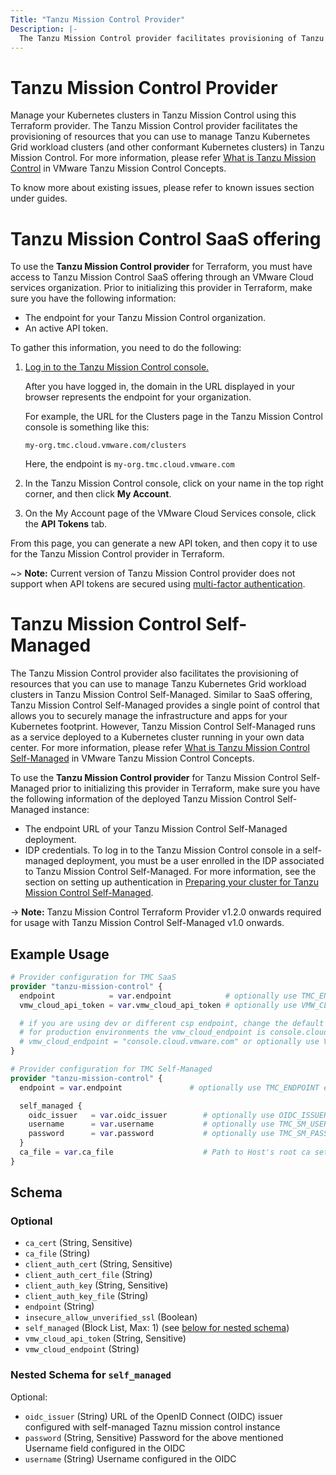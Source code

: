 ```yaml
---
Title: "Tanzu Mission Control Provider"
Description: |-
  The Tanzu Mission Control provider facilitates provisioning of Tanzu Mission Control Resources through Terraform plugin.
---
```


# Tanzu Mission Control Provider

Manage your Kubernetes clusters in Tanzu Mission Control using this Terraform provider.
The Tanzu Mission Control provider facilitates the provisioning of resources that you can use to manage Tanzu Kubernetes Grid workload clusters (and other conformant Kubernetes clusters) in Tanzu Mission Control.
For more information, please refer [What is Tanzu Mission Control][vmware-tanzu-tmc] in VMware Tanzu Mission Control Concepts.

To know more about existing issues, please refer to known issues section under guides.

[vmware-tanzu-tmc]: https://tanzu.vmware.com/mission-control

# Tanzu Mission Control SaaS offering

To use the **Tanzu Mission Control provider** for Terraform, you must have access to Tanzu Mission Control SaaS offering through an VMware Cloud services organization.
Prior to initializing this provider in Terraform, make sure you have the following information:

- The endpoint for your Tanzu Mission Control organization.
- An active API token.

To gather this information, you need to do the following:

1. [Log in to the Tanzu Mission Control console.][login]

    After you have logged in, the domain in the URL displayed in your browser represents the endpoint for your organization.

    For example, the URL for the Clusters page in the Tanzu Mission Control console is something like this:

    `my-org.tmc.cloud.vmware.com/clusters`

    Here, the endpoint is `my-org.tmc.cloud.vmware.com`

[login]: https://docs.vmware.com/en/VMware-Tanzu-Mission-Control/services/tanzumc-using/GUID-855A8998-E19A-46AC-A833-12C347486EF7.html

2. In the Tanzu Mission Control console, click on your name in the top right corner, and then click **My Account**.

3. On the My Account page of the VMware Cloud Services console, click the **API Tokens** tab.

From this page, you can generate a new API token, and then copy it to use for the Tanzu Mission Control provider in Terraform.

~> **Note:**
Current version of Tanzu Mission Control provider does not support when API tokens are secured using [multi-factor authentication][mfa-for-api-token].

[mfa-for-api-token]: https://docs.vmware.com/en/VMware-Cloud-services/services/Using-VMware-Cloud-Services/GUID-38D09558-D468-4A21-95BD-581940119FA7.html

# Tanzu Mission Control Self-Managed

The Tanzu Mission Control provider also facilitates the provisioning of resources that you can use to manage Tanzu Kubernetes Grid workload clusters in Tanzu Mission Control Self-Managed.
Similar to SaaS offering, Tanzu Mission Control Self-Managed provides a single point of control that allows you to securely manage the infrastructure and apps for your Kubernetes footprint. However, Tanzu Mission Control Self-Managed runs as a service deployed to a Kubernetes cluster running in your own data center.
For more information, please refer [What is Tanzu Mission Control Self-Managed][vmware-tanzu-tmc-self-managed] in VMware Tanzu Mission Control Concepts.

[vmware-tanzu-tmc-self-managed]: https://tanzu.vmware.com/content/blog/vmware-tanzu-mission-control-self-managed-announcement

To use the **Tanzu Mission Control provider** for Tanzu Mission Control Self-Managed prior to initializing this provider in Terraform, make sure you have the following information of the deployed Tanzu Mission Control Self-Managed instance:

- The endpoint URL of your Tanzu Mission Control Self-Managed deployment.
- IDP credentials. To log in to the Tanzu Mission Control console in a self-managed deployment, you must be a user enrolled in the IDP associated to Tanzu Mission Control Self-Managed. For more information, see the section on setting up authentication in [Preparing your cluster for Tanzu Mission Control Self-Managed][prepapre-cluster-for-tmc-sm].

[prepapre-cluster-for-tmc-sm]: https://docs.vmware.com/en/VMware-Tanzu-Mission-Control/1.0/tanzumc-sm-install/prepare-cluster.html

-> **Note:**
Tanzu Mission Control Terraform Provider v1.2.0 onwards required for usage with Tanzu Mission Control Self-Managed v1.0 onwards.

## Example Usage

```terraform
# Provider configuration for TMC SaaS
provider "tanzu-mission-control" {
  endpoint            = var.endpoint            # optionally use TMC_ENDPOINT env var
  vmw_cloud_api_token = var.vmw_cloud_api_token # optionally use VMW_CLOUD_API_TOKEN env var

  # if you are using dev or different csp endpoint, change the default value below
  # for production environments the vmw_cloud_endpoint is console.cloud.vmware.com
  # vmw_cloud_endpoint = "console.cloud.vmware.com" or optionally use VMW_CLOUD_ENDPOINT env var
}

# Provider configuration for TMC Self-Managed
provider "tanzu-mission-control" {
  endpoint = var.endpoint               # optionally use TMC_ENDPOINT env var

  self_managed {
    oidc_issuer   = var.oidc_issuer        # optionally use OIDC_ISSUER env var,  Ex: export OIDC_ISSUER=pinniped-supervisor.example.local-dev.tmc.com
    username      = var.username           # optionally use TMC_SM_USERNAME env var
    password      = var.password           # optionally use TMC_SM_PASSWORD env var
  }
  ca_file = var.ca_file                    # Path to Host's root ca set. The certificates issued by the issuer should be trusted by the host accessing TMC Self-Managed via TMC terraform provider.
}
```

<!-- schema generated by tfplugindocs -->
## Schema

### Optional

- `ca_cert` (String, Sensitive)
- `ca_file` (String)
- `client_auth_cert` (String, Sensitive)
- `client_auth_cert_file` (String)
- `client_auth_key` (String, Sensitive)
- `client_auth_key_file` (String)
- `endpoint` (String)
- `insecure_allow_unverified_ssl` (Boolean)
- `self_managed` (Block List, Max: 1) (see [below for nested schema](#nestedblock--self_managed))
- `vmw_cloud_api_token` (String, Sensitive)
- `vmw_cloud_endpoint` (String)

<a id="nestedblock--self_managed"></a>
### Nested Schema for `self_managed`

Optional:

- `oidc_issuer` (String) URL of the OpenID Connect (OIDC) issuer configured with self-managed Taznu mission control instance
- `password` (String, Sensitive) Password for the above mentioned Username field configured in the OIDC
- `username` (String) Username configured in the OIDC
